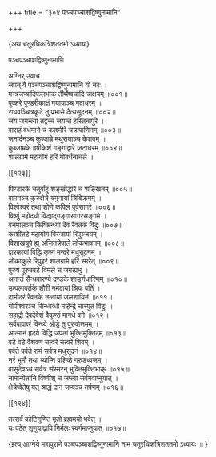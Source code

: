 +++
title = "३०४ पञ्चपञ्चाशद्विष्णुनामानि"

+++

\{अथ चतुरधिकत्रिशततमो ऽध्यायः\}

पञ्चपञ्चाशद्विष्णुनामाणि  
    
अग्निर् उवाच  
जपन् वै पञ्चपञ्चाशद्विष्णुनामानि यो नरः ।  
मन्त्रजप्यादिफलभाक् तीर्थेष्वर्चादि चाक्षयम् ॥००१॥  
पुष्करे पुण्डरीकाक्षं गयायाञ्च गदाधरम्   ।  
राघवञ्चित्रकूटे तु प्रभासे दैत्यसूदनम् ॥००२॥  
जयं जयन्त्यां तद्वच्च जयन्तं हस्तिनापुरे ।  
वाराहं वर्धमाने च काश्मीरे चक्रपाणिनम् ॥००३॥  
जनार्दनञ्च कुब्जाम्रे मथुरायाञ्च केशवम् ।  
कुब्जाम्रके हृषीकेशं गङ्गाद्वारे जटाधरम्   ॥००४॥  
शालग्रामे महायोगं हरिं गोबर्धनाचले ।  

[[१२३]]
    
पिण्डारके चतुर्वाहुं शङ्खोद्धारे च शङ्खिनम्   ॥००५॥  
वामनञ्च कुरुक्षेत्रे यमुनायां त्रिविक्रमम् ।  
विश्वेश्वरं तथा शोणे कपिलं पूर्वसागरे ॥००६॥  
विष्णुं महोदधौ विद्याद्गङ्गासागरसङ्गमे   ।  
वनमालञ्च किष्किन्ध्यां देवं रैवतकं विदुः   ॥००७॥  
काशीतटे महायोगं विरजायां रिपुञ्जयम् ।  
विशाखयूपे ह्य् अजितन्नेपाले लोकभावनम् ॥००८॥  
द्वारकायां विद्धि कृष्णं मन्दरे मधुसूदनम्   ।  
लोकाकुले रिपुहरं शालग्रामे हरिं स्मरेत् ॥००९॥  
पुरुषं पूरुषवटे विमले च जगत्प्रभुं ।  
अनन्तं सैन्धवारण्ये दण्डके शार्ङ्गधारिणम्   ॥०१०॥  
उत्पलावर्तके शौरीं नर्मदायां श्रियः पतिं   ।  
दामोदरं रैवतके नन्दायां जलशायिनं ॥०११॥  
गोपीश्वरञ्च सिन्ध्वव्धौ माहेन्द्रे चाच्युतं विटुः   ।  
सहाद्रौ देवदेवेशं वैकुण्ठं मागधे वने ॥०१२॥  
सर्वपापहरं विन्ध्ये औड्रे तु पुरुषोत्तमम् ।  
आत्मानं हृदये विद्धि जपतां भुक्तिमुक्तिदम् ॥०१३॥  
वटे वटे वैश्रवणं चत्वरे चत्वरे शिवम् ।  
पर्वते पर्वते रामं सर्वत्र मधुसूदनं ॥०१४॥  
नरं भूमौ तथा व्योम्नि वशिष्ठे गरुडध्वजम्   ।  
वासुदेवञ्च सर्वत्र संस्मरन् भुक्तिमुक्तिभाक् ॥०१५॥  
नामान्येतानि विष्णीश् च जप्त्वा सर्वमवाप्नुयात्   ।  
क्षेत्रेष्वेतेषु यत् श्राद्धं दानं जप्यञ्च तर्पणम्   ॥०१६॥  

[[१२४]]
    
तत्सर्वं कोटिगुणितं मृतो ब्रह्ममयो भवेत् ।  
यः पठेत् शृणुयाद्वापि निर्मलः स्वर्गमाप्नुयात्   ॥०१७॥  
    
\{इत्य् आग्नेये महापुराणे पञ्चपञ्चाशद्विष्णुनामानि नाम चतुरधिकत्रिशततमो ऽध्यायः ॥  }
    